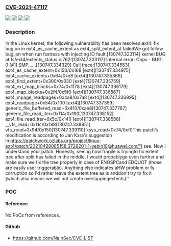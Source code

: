 ### [CVE-2021-47117](https://cve.mitre.org/cgi-bin/cvename.cgi?name=CVE-2021-47117)
![](https://img.shields.io/static/v1?label=Product&message=Linux&color=blue)
![](https://img.shields.io/static/v1?label=Version&message=&color=brightgreen)
![](https://img.shields.io/static/v1?label=Version&message=1da177e4c3f41524e886b7f1b8a0c1fc7321cac2%20&color=brightgreen)
![](https://img.shields.io/static/v1?label=Vulnerability&message=n%2Fa&color=blue)

### Description

In the Linux kernel, the following vulnerability has been resolved:ext4: fix bug on in ext4_es_cache_extent as ext4_split_extent_at failedWe got follow bug_on when run fsstress with injecting IO fault:[130747.323114] kernel BUG at fs/ext4/extents_status.c:762![130747.323117] Internal error: Oops - BUG: 0 [#1] SMP......[130747.334329] Call trace:[130747.334553]  ext4_es_cache_extent+0x150/0x168 [ext4][130747.334975]  ext4_cache_extents+0x64/0xe8 [ext4][130747.335368]  ext4_find_extent+0x300/0x330 [ext4][130747.335759]  ext4_ext_map_blocks+0x74/0x1178 [ext4][130747.336179]  ext4_map_blocks+0x2f4/0x5f0 [ext4][130747.336567]  ext4_mpage_readpages+0x4a8/0x7a8 [ext4][130747.336995]  ext4_readpage+0x54/0x100 [ext4][130747.337359]  generic_file_buffered_read+0x410/0xae8[130747.337767]  generic_file_read_iter+0x114/0x190[130747.338152]  ext4_file_read_iter+0x5c/0x140 [ext4][130747.338556]  __vfs_read+0x11c/0x188[130747.338851]  vfs_read+0x94/0x150[130747.339110]  ksys_read+0x74/0xf0This patch's modification is according to Jan Kara's suggestion in:https://patchwork.ozlabs.org/project/linux-ext4/patch/20210428085158.3728201-1-yebin10@huawei.com/"I see. Now I understand your patch. Honestly, seeing how fragile is tryingto fix extent tree after split has failed in the middle, I would probablygo even further and make sure we fix the tree properly in case of ENOSPCand EDQUOT (those are easily user triggerable).  Anything else indicates aHW problem or fs corruption so I'd rather leave the extent tree as is anddon't try to fix it (which also means we will not create overlappingextents)."

### POC

#### Reference
No PoCs from references.

#### Github
- https://github.com/NaInSec/CVE-LIST

